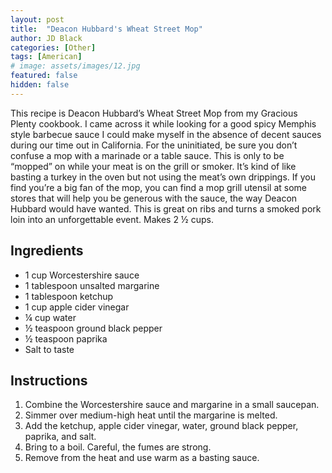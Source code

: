 ```yaml
---
layout: post
title:  "Deacon Hubbard's Wheat Street Mop"
author: JD Black
categories: [Other]
tags: [American]
# image: assets/images/12.jpg
featured: false
hidden: false
---
```


This recipe is Deacon Hubbard’s Wheat Street Mop from my Gracious Plenty cookbook. I came across it while looking for a good spicy Memphis style barbecue sauce I could make myself in the absence of decent sauces during our time out in California. For the uninitiated, be sure you don’t confuse a mop with a marinade or a table sauce. This is only to be “mopped” on while your meat is on the grill or smoker. It’s kind of like basting a turkey in the oven but not using the meat’s own drippings. If you find you’re a big fan of the mop, you can find a mop grill utensil at some stores that will help you be generous with the sauce, the way Deacon Hubbard would have wanted. This is great on ribs and turns a smoked pork loin into an unforgettable event. Makes 2 ½ cups.

## Ingredients
- 1 cup Worcestershire sauce
- 1 tablespoon unsalted margarine
- 1 tablespoon ketchup
- 1 cup apple cider vinegar
- ¼ cup water
- ½ teaspoon ground black pepper
- ½ teaspoon paprika
- Salt to taste

## Instructions
1. Combine the Worcestershire sauce and margarine in a small saucepan.
1. Simmer over medium-high heat until the margarine is melted.
1. Add the ketchup, apple cider vinegar, water, ground black pepper, paprika, and salt.
1. Bring to a boil.  Careful, the  fumes are strong.
1. Remove from the heat and use warm as a basting sauce.
